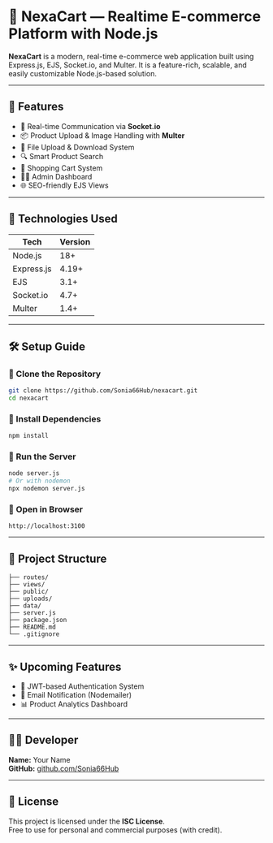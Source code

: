 # 🛒 NexaCart — Realtime E-commerce Platform with Node.js

**NexaCart** is a modern, real-time e-commerce web application built using Express.js, EJS, Socket.io, and Multer. It is a feature-rich, scalable, and easily customizable Node.js-based solution.

---

## 🚀 Features

- 🔄 Real-time Communication via **Socket.io**
- 📦 Product Upload & Image Handling with **Multer**
- 📁 File Upload & Download System
- 🔍 Smart Product Search
- 🛒 Shopping Cart System
- 👨‍💼 Admin Dashboard
- 🌐 SEO-friendly EJS Views

---

## 🧩 Technologies Used

| Tech        | Version |
|-------------|---------|
| Node.js     | 18+     |
| Express.js  | 4.19+   |
| EJS         | 3.1+    |
| Socket.io   | 4.7+    |
| Multer      | 1.4+    |

---

## 🛠️ Setup Guide

### 🔸 Clone the Repository

```bash
git clone https://github.com/Sonia66Hub/nexacart.git
cd nexacart
```

### 🔸 Install Dependencies

```bash
npm install
```

### 🔸 Run the Server

```bash
node server.js
# Or with nodemon
npx nodemon server.js
```

### 🔸 Open in Browser

```
http://localhost:3100
```

---

## 📁 Project Structure

```
├── routes/
├── views/
├── public/
├── uploads/
├── data/
├── server.js
├── package.json
├── README.md
└── .gitignore
```

---

## ✨ Upcoming Features

- 🔐 JWT-based Authentication System
- 📧 Email Notification (Nodemailer)
- 📊 Product Analytics Dashboard

---

## 🧑‍💻 Developer

**Name:** Your Name  
**GitHub:** [github.com/Sonia66Hub](https://github.com/Sonia66Hub)

---

## 🪪 License

This project is licensed under the **ISC License**.  
Free to use for personal and commercial purposes (with credit).
